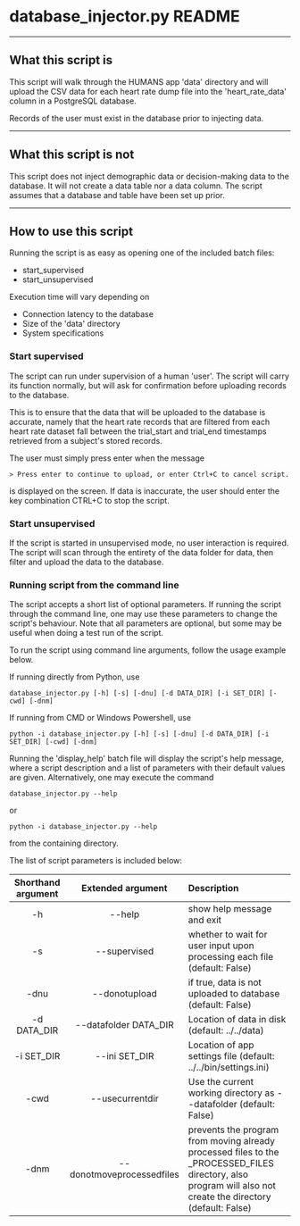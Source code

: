 # database_injector.py README
-----------------------------------------------------------------------------------
## What this script is

This script will walk through the HUMANS app 'data' directory and will upload the
CSV data for each heart rate dump file into the 'heart_rate_data' column in a 
PostgreSQL database.

Records of the user must exist in the database prior to injecting data.

-----------------------------------------------------------------------------------
## What this script is not

This script does not inject demographic data or decision-making data to the
database. It will not create a data table nor a data column. The script assumes
that a database and table have been set up prior.

-----------------------------------------------------------------------------------
## How to use this script

Running the script is as easy as opening one of the included batch files:
  - start_supervised
  - start_unsupervised

Execution time will vary depending on
  - Connection latency to the database
  - Size of the 'data' directory
  - System specifications

### Start supervised
The script can run under supervision of a human 'user'. The script will carry its
function normally, but will ask for confirmation before uploading records to the
database.

This is to ensure that the data that will be uploaded to the database is accurate,
namely that the heart rate records that are filtered from each heart rate dataset
fall between the trial_start and trial_end timestamps retrieved from a subject's
stored records.

The user must simply press enter when the message
~~~
> Press enter to continue to upload, or enter Ctrl+C to cancel script.
~~~
is displayed on the screen. If data is inaccurate, the user should enter the
key combination CTRL+C to stop the script.

### Start unsupervised
If the script is started in unsupervised mode, no user interaction is required.
The script will scan through the entirety of the data folder for data, then filter
and upload the data to the database.

### Running script from the command line
The script accepts a short list of optional parameters. If running the script
through the command line, one may use these parameters to change the script's
behaviour. Note that all parameters are optional, but some may be useful when
doing a test run of the script.

To run the script using command line arguments, follow the usage example below.

If running directly from Python, use
~~~
database_injector.py [-h] [-s] [-dnu] [-d DATA_DIR] [-i SET_DIR] [-cwd] [-dnm]
~~~
If running from CMD or Windows Powershell, use
~~~
python -i database_injector.py [-h] [-s] [-dnu] [-d DATA_DIR] [-i SET_DIR] [-cwd] [-dnm]
~~~
Running the 'display_help' batch file will display the script's help message,
where a script description and a list of parameters with their default values
are given. Alternatively, one may execute the command
~~~
database_injector.py --help
~~~
or
~~~
python -i database_injector.py --help
~~~
from the containing directory.

The list of script parameters is included below:

| Shorthand argument | Extended argument |     Description     |
| :----:               |       :----:       | :--- |
| -h  | --help  | show help message and exit   |
| -s   | --supervised | whether to wait for user input upon processing each file (default: False)      |   
|  -dnu| --donotupload |  if true, data is not uploaded to database (default: False) |
|  -d DATA_DIR | --datafolder DATA_DIR | Location of data in disk (default: ../../data)|
|  -i SET_DIR | --ini SET_DIR | Location of app settings file (default: ../../bin/settings.ini) |
|  -cwd | --usecurrentdir | Use the current working directory as --datafolder (default: False) |
|-dnm | --donotmoveprocessedfiles | prevents the program from moving already processed files to the _PROCESSED_FILES directory, also program will also not create the directory (default: False)|
